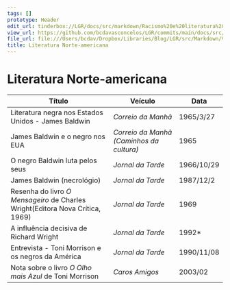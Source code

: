 ```yaml
---
tags: []
prototype: Header
edit_url: tinderbox://LGR/docs/src/markdown/Racismo%20e%20literatura%20negra?view=outline+select=1658628317
view_url: https://github.com/bcdavasconcelos/LGR/commits/main/docs/src/markdown/racismo-e-literatura-negra/literatura-norte-americana.md
file_url: file:///Users/bcdav/Dropbox/Libraries/Blog/LGR/src/Markdown/Vol%201/Literatura%20Norte-americana/
title: Literatura Norte-americana
---
```


# Literatura Norte-americana

| Título | Veículo | Data |
|-------| ---------|------|
| Literatura negra nos Estados Unidos - James Baldwin | _Correio da Manhã_ | 1965/3/27 |
| James Baldwin e o negro nos EUA | _Correio da Manhã (Caminhos da cultura)_ | 1965 |
|  O negro Baldwin luta pelos seus | _Jornal da Tarde_ | 1966/10/29 |
| James Baldwin (necrológio) | _Jornal da Tarde_ | 1987/12/2 |
| Resenha do livro *O Mensageiro* de Charles Wright(Editora Nova Crítica, 1969)  | _Jornal da Tarde_ | 1969 |
| A influência decisiva de Richard Wright | _Jornal da Tarde_ | 1992* |
| Entrevista - Toni Morrison e os negros da América | _Jornal da Tarde_ | 1990/11/08 |
| Nota sobre o livro *O Olho mais Azul* de Toni Morrison | _Caros Amigos_ | 2003/02 |

